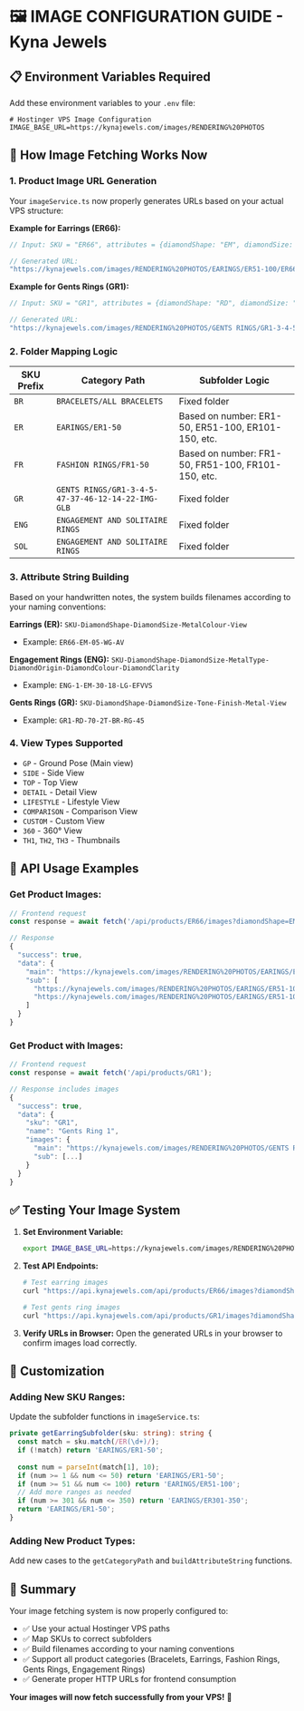 # 🖼️ **IMAGE CONFIGURATION GUIDE - Kyna Jewels**

## 📋 **Environment Variables Required**

Add these environment variables to your `.env` file:

```env
# Hostinger VPS Image Configuration
IMAGE_BASE_URL=https://kynajewels.com/images/RENDERING%20PHOTOS
```

## 🎯 **How Image Fetching Works Now**

### **1. Product Image URL Generation**

Your `imageService.ts` now properly generates URLs based on your actual VPS structure:

**Example for Earrings (ER66):**
```javascript
// Input: SKU = "ER66", attributes = {diamondShape: "EM", diamondSize: "05", metalColour: "WG", view: "AV"}

// Generated URL:
"https://kynajewels.com/images/RENDERING%20PHOTOS/EARINGS/ER51-100/ER66-EM-05-WG-AV-GP.jpg"
```

**Example for Gents Rings (GR1):**
```javascript
// Input: SKU = "GR1", attributes = {diamondShape: "RD", diamondSize: "70", tone: "2T", finish: "BR", metal: "RG", view: "45"}

// Generated URL:
"https://kynajewels.com/images/RENDERING%20PHOTOS/GENTS RINGS/GR1-3-4-5-47-37-46-12-14-22-IMG-GLB/GR1-RD-70-2T-BR-RG-45-GP.jpg"
```

### **2. Folder Mapping Logic**

| SKU Prefix | Category Path | Subfolder Logic |
|------------|---------------|-----------------|
| `BR` | `BRACELETS/ALL BRACELETS` | Fixed folder |
| `ER` | `EARINGS/ER1-50` | Based on number: ER1-50, ER51-100, ER101-150, etc. |
| `FR` | `FASHION RINGS/FR1-50` | Based on number: FR1-50, FR51-100, FR101-150, etc. |
| `GR` | `GENTS RINGS/GR1-3-4-5-47-37-46-12-14-22-IMG-GLB` | Fixed folder |
| `ENG` | `ENGAGEMENT AND SOLITAIRE RINGS` | Fixed folder |
| `SOL` | `ENGAGEMENT AND SOLITAIRE RINGS` | Fixed folder |

### **3. Attribute String Building**

Based on your handwritten notes, the system builds filenames according to your naming conventions:

**Earrings (ER):** `SKU-DiamondShape-DiamondSize-MetalColour-View`
- Example: `ER66-EM-05-WG-AV`

**Engagement Rings (ENG):** `SKU-DiamondShape-DiamondSize-MetalType-DiamondOrigin-DiamondColour-DiamondClarity`
- Example: `ENG-1-EM-30-18-LG-EFVVS`

**Gents Rings (GR):** `SKU-DiamondShape-DiamondSize-Tone-Finish-Metal-View`
- Example: `GR1-RD-70-2T-BR-RG-45`

### **4. View Types Supported**

- `GP` - Ground Pose (Main view)
- `SIDE` - Side View
- `TOP` - Top View
- `DETAIL` - Detail View
- `LIFESTYLE` - Lifestyle View
- `COMPARISON` - Comparison View
- `CUSTOM` - Custom View
- `360` - 360° View
- `TH1`, `TH2`, `TH3` - Thumbnails

## 🚀 **API Usage Examples**

### **Get Product Images:**
```javascript
// Frontend request
const response = await fetch('/api/products/ER66/images?diamondShape=EM&diamondSize=05&metalColour=WG&view=AV');

// Response
{
  "success": true,
  "data": {
    "main": "https://kynajewels.com/images/RENDERING%20PHOTOS/EARINGS/ER51-100/ER66-EM-05-WG-AV-GP.jpg",
    "sub": [
      "https://kynajewels.com/images/RENDERING%20PHOTOS/EARINGS/ER51-100/ER66-EM-05-WG-AV-SIDE.jpg",
      "https://kynajewels.com/images/RENDERING%20PHOTOS/EARINGS/ER51-100/ER66-EM-05-WG-AV-TOP.jpg"
    ]
  }
}
```

### **Get Product with Images:**
```javascript
// Frontend request
const response = await fetch('/api/products/GR1');

// Response includes images
{
  "success": true,
  "data": {
    "sku": "GR1",
    "name": "Gents Ring 1",
    "images": {
      "main": "https://kynajewels.com/images/RENDERING%20PHOTOS/GENTS RINGS/GR1-3-4-5-47-37-46-12-14-22-IMG-GLB/GR1-RD-70-2T-BR-RG-45-GP.jpg",
      "sub": [...]
    }
  }
}
```

## ✅ **Testing Your Image System**

1. **Set Environment Variable:**
   ```bash
   export IMAGE_BASE_URL=https://kynajewels.com/images/RENDERING%20PHOTOS
   ```

2. **Test API Endpoints:**
   ```bash
   # Test earring images
   curl "https://api.kynajewels.com/api/products/ER66/images?diamondShape=EM&diamondSize=05&metalColour=WG&view=AV"
   
   # Test gents ring images
   curl "https://api.kynajewels.com/api/products/GR1/images?diamondShape=RD&diamondSize=70&tone=2T&finish=BR&metal=RG&view=45"
   ```

3. **Verify URLs in Browser:**
   Open the generated URLs in your browser to confirm images load correctly.

## 🔧 **Customization**

### **Adding New SKU Ranges:**
Update the subfolder functions in `imageService.ts`:

```typescript
private getEarringSubfolder(sku: string): string {
  const match = sku.match(/ER(\d+)/);
  if (!match) return 'EARINGS/ER1-50';
  
  const num = parseInt(match[1], 10);
  if (num >= 1 && num <= 50) return 'EARINGS/ER1-50';
  if (num >= 51 && num <= 100) return 'EARINGS/ER51-100';
  // Add more ranges as needed
  if (num >= 301 && num <= 350) return 'EARINGS/ER301-350';
  return 'EARINGS/ER1-50';
}
```

### **Adding New Product Types:**
Add new cases to the `getCategoryPath` and `buildAttributeString` functions.

## 🎯 **Summary**

Your image fetching system is now properly configured to:
- ✅ Use your actual Hostinger VPS paths
- ✅ Map SKUs to correct subfolders
- ✅ Build filenames according to your naming conventions
- ✅ Support all product categories (Bracelets, Earrings, Fashion Rings, Gents Rings, Engagement Rings)
- ✅ Generate proper HTTP URLs for frontend consumption

**Your images will now fetch successfully from your VPS!** 🚀

